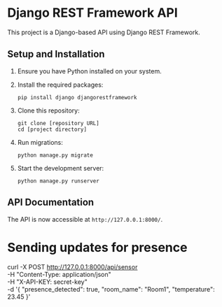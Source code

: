 # Django REST Framework API

This project is a Django-based API using Django REST Framework.

## Setup and Installation

1. Ensure you have Python installed on your system.

2. Install the required packages:
   ```
   pip install django djangorestframework
   ```

3. Clone this repository:
   ```
   git clone [repository URL]
   cd [project directory]
   ```

4. Run migrations:
   ```
   python manage.py migrate
   ```

5. Start the development server:
   ```
   python manage.py runserver
   ```

## API Documentation

The API is now accessible at `http://127.0.0.1:8000/`.

# Sending updates for presence

curl -X POST http://127.0.0.1:8000/api/sensor \
-H "Content-Type: application/json" \
-H "X-API-KEY: secret-key" \
-d '{
    "presence_detected": true,
    "room_name": "Room1",
    "temperature": 23.45
}'